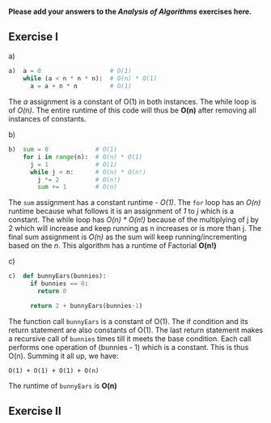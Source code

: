 #### Please add your answers to the ***Analysis of  Algorithms*** exercises here.

## Exercise I

a)
```python
a)  a = 0                   # O(1)
    while (a < n * n * n):  # O(n) * O(1)
      a = a + n * n         # O(1)
```
The _a_ assignment is a constant of O(1) in both instances.
The while loop is of _O(n)_.
The entire runtime of this code will thus be **O(n)** after removing all instances of constants.

b)
```python
b)  sum = 0             # O(1)
    for i in range(n):  # O(n) * O(1)
      j = 1             # O(1)
      while j < n:      # O(n) * O(n!)
        j *= 2          # O(n!)
        sum += 1        # O(n)
```
The `sum` assignment has a constant runtime - _O(1)_.
The `for` loop has an _O(n)_ runtime because what follows it is an assignment of _1_ to _j_ which is a constant.
The while loop has _O(n) * O(n!)_ because of the multiplying of j by 2 which will increase and keep running as n increases or is more than j.
The final sum assignment is _O(n)_ as the sum will keep running/incrementing based on the _n_.
This algorithm has a runtime of Factorial **O(n!)**

c)
```python
c)  def bunnyEars(bunnies):
      if bunnies == 0:
        return 0

      return 2 + bunnyEars(bunnies-1)
```
The function call `bunnyEars` is a constant of O(1).
The if condition and its return statement are also constants of O(1).
The last return statement makes a recursive call of `bunnies` times till it meets the base condition. Each call performs one operation of (bunnies - 1) which is a constant. This is thus O(n).
Summing it all up, we have:
```
O(1) + O(1) + O(1) + O(n)
```
The runtime of `bunnyEars` is **O(n)**

## Exercise II


